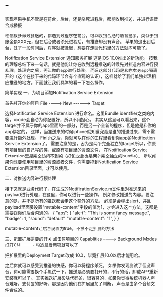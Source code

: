 # -
实现苹果手机不管是在前台，后台，还是杀死进程后，都能收到推送，并进行语音合成播报

相信很多做过推送的，都遇到过程序在前台，可以收到合成的语音提示，类似于到账金额XXX元，但在后台或者杀死进程后，有推送却没有声音。
苹果的退出到后台，过了一段时间后，程序就被挂起，想要在走回代码里的方法就不可能了。

Notification Service Extension 通知服务扩展
这是iOS 10.0推出的新功能。
按我的理解总结下来一句话，就是他能让你在收到远程推送的时候先对推送内容进行预处理，处理完之后，再让你的app进行处理。
而且这部分代码是和你本身app隔离开的（这个在接下来的代码环节会有个直观的认识），这样就给了我们单独处理相应推送的地方。下面就让我们具体的看一下怎么操作。

简单实现
一、为项目添加Notification Service Extension

首先打开你的项目 File ----> New ------> Target

选择Notification Service Extension 进行命名。这里Bundle identifier之类的内容，xcode会自动为你配置好，所以不用担心。
其实从这里可以看出来，这个target并不属于你的app里面的一部分，而是另一个全新的程序，但是他是和你的app绑定的，
这样，当推送来的时候iphone就知道究竟是谁的推送过来，需不需要进行额外处理。
Finish之后，你就可以在你的工程里看到你app的Notification Service Extension了。
需要注意的是，因为是两个完全独立的target所以，你原有项目里的自己写的类，或原有项目里的资源文件，
在Notification Service Extension里是完全访问不到的（打包之后也是两个完全独立的bundle）。
所以如果你想要使用项目里的资源或者文件，你需要拖到Notification Service Extension目录里面，才可以使用。


二、对推送内容进行预处理

接下来就是业务代码了，在生成的NotificationService.m文件里对推送来的payload进行处理，在这里，你可以进行一些操作，
例如修改推送的内容。要注意的是，并不是所有的推送都会走这个额外的方法。
必须是会弹出alert、并且payload里面要设置"mutable-content"字段的值为1，才会进入这个方法，这都是需要跟你们后台沟通的。
{
"aps": {
"alert": "This is some fancy message.",
"badge": 1,
"sound": "default",
"mutable-content": "1",
}
}


mutable-content让后台设置为true，不然不走扩展的方法


三、配置扩展需要的开关
点击原项目的 Capablities ----> Background Modes打开ON ----> 勾选最后两项就可以了

把扩展里的Deployment Target 改成 10.0，毕竟扩展10.0以后才能用哈。

之后你就可以感受到推送的快感，你可以将程序杀死。
如果你发现测试了但没声音，你可能需要换个手机试一下，推送是必须要打开的，不行的话，卸载APP重新安装就可以了。
其实推送扩展没啥代码的，很容易的，如果你觉得系统机器人声音难听，支付宝的好听，那是因为他们在扩展里加了判断，
声音是由多个音频文件合成的。
